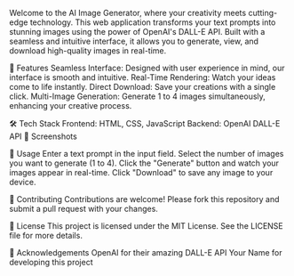 Welcome to the AI Image Generator, where your creativity meets cutting-edge technology. This web application transforms your text prompts into stunning images using the power of OpenAI's DALL-E API. Built with a seamless and intuitive interface, it allows you to generate, view, and download high-quality images in real-time.

🚀 Features
Seamless Interface: Designed with user experience in mind, our interface is smooth and intuitive.
Real-Time Rendering: Watch your ideas come to life instantly.
Direct Download: Save your creations with a single click.
Multi-Image Generation: Generate 1 to 4 images simultaneously, enhancing your creative process.

🛠 Tech Stack
Frontend: HTML, CSS, JavaScript
Backend: OpenAI DALL-E API
📸 Screenshots

📝 Usage
Enter a text prompt in the input field.
Select the number of images you want to generate (1 to 4).
Click the "Generate" button and watch your images appear in real-time.
Click "Download" to save any image to your device.

🤝 Contributing
Contributions are welcome! Please fork this repository and submit a pull request with your changes.

📄 License
This project is licensed under the MIT License. See the LICENSE file for more details.

🙏 Acknowledgements
OpenAI for their amazing DALL-E API
Your Name for developing this project
